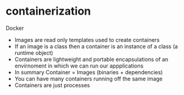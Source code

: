 # containerization
Docker
- Images are read only templates used to create containers
- If an image is a class then a container is an instance of a class (a runtime object)
- Containers are lightweight and portable encapsulations of an envirnoment in which we can run our appplications
- In summary Container = Images (binaries + dependencies)
- You can have many containers running off the same image
- Containers are just processes

